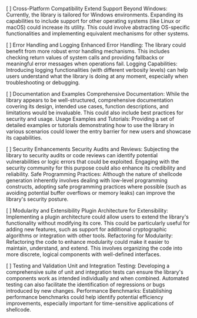 [ ] Cross-Platform Compatibility
    Extend Support Beyond Windows: Currently, the library is tailored for Windows environments. Expanding its capabilities to include support for other operating systems (like Linux or macOS) could increase its utility. This could involve abstracting OS-specific functionalities and implementing equivalent mechanisms for other systems.

[ ] Error Handling and Logging
    Enhanced Error Handling: The library could benefit from more robust error handling mechanisms. This includes checking return values of system calls and providing fallbacks or meaningful error messages when operations fail.
    Logging Capabilities: Introducing logging functionalities (with different verbosity levels) can help users understand what the library is doing at any moment, especially when troubleshooting or debugging.

[ ] Documentation and Examples
    Comprehensive Documentation: While the library appears to be well-structured, comprehensive documentation covering its design, intended use cases, function descriptions, and limitations would be invaluable. This could also include best practices for security and usage.
    Usage Examples and Tutorials: Providing a set of detailed examples or tutorials demonstrating how to use the library in various scenarios could lower the entry barrier for new users and showcase its capabilities.

[ ] Security Enhancements
    Security Audits and Reviews: Subjecting the library to security audits or code reviews can identify potential vulnerabilities or logic errors that could be exploited. Engaging with the security community for this purpose could also enhance its credibility and reliability.
    Safe Programming Practices: Although the nature of shellcode generation inherently involves dealing with low-level programming constructs, adopting safe programming practices where possible (such as avoiding potential buffer overflows or memory leaks) can improve the library's security posture.
 
[ ] Modularity and Extensibility
    Plugin Architecture for Extensibility: Implementing a plugin architecture could allow users to extend the library's functionality without modifying its core. This could be particularly useful for adding new features, such as support for additional cryptographic algorithms or integration with other tools.
    Refactoring for Modularity: Refactoring the code to enhance modularity could make it easier to maintain, understand, and extend. This involves organizing the code into more discrete, logical components with well-defined interfaces.
   
[ ] Testing and Validation
    Unit and Integration Testing: Developing a comprehensive suite of unit and integration tests can ensure the library's components work as intended individually and when combined. Automated testing can also facilitate the identification of regressions or bugs introduced by new changes.
    Performance Benchmarks: Establishing performance benchmarks could help identify potential efficiency improvements, especially important for time-sensitive applications of shellcode.
